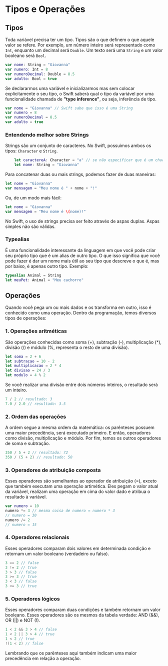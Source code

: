 # Tipos e Operações

## Tipos
Toda variável precisa ter um tipo. Tipos são o que definem o que aquele valor se refere. Por exemplo, um número inteiro será representado como `Int`, enquanto um decimal será `Double`. Um texto será uma `String` e um valor booleano será `Bool`.
```swift
var nome: String = "Giovanna"
var numero: Int = 8
var numeroDecimal: Double = 8.5
var adulto: Bool = true
```

Se declararmos uma variável e inicializarmos mas sem colocar explicitamente o seu tipo, o Swift saberá qual o tipo da variável por uma funcionalidade chamada de **"type inference"**, ou seja, inferência de tipo.

```swift
var nome = "Giovanna" // Swift sabe que isso é uma String
var numero = 8
var numeroDecimal = 8.5
var adulto = true
```

### Entendendo melhor sobre Strings

Strings são um conjunto de caracteres. No Swift, possuímos ambos os tipos: `Character` e `String`.
```swift
    let caractereA: Character = "a" // se não especificar que é um character, o Swift entenderá que é uma string
    let nome: String = "Giovanna"
```

Para concatenar duas ou mais strings, podemos fazer de duas maneiras:

```swift
let nome = "Giovanna"
var mensagem = "Meu nome é " + nome + "!"
```

Ou, de um modo mais fácil:

```swift
let nome = "Giovanna"
var mensagem = "Meu nome é \(nome)!"
```

No Swift, o uso de strings precisa ser feito através de aspas duplas. Aspas simples não são válidas.

### Typealias
É uma funcionalidade interessante da linguagem em que você pode criar seu próprio tipo que é um alias de outro tipo. O que isso significa que você pode fazer é dar um nome mais útil ao seu tipo que descreve o que é, mas por baixo, é apenas outro tipo. Exemplo:

```swift
typealias Animal = String
let meuPet: Animal = "Meu cachorro"
```

## Operações
Quando você pega um ou mais dados e os transforma em outro, isso é conhecido como uma operação. Dentro da programação, temos diversos tipos de operações:

### 1. Operações aritméticas
São operações conhecidas como soma (+), subtração (-), multiplicação (*), divisão (/) e módulo (%, representa o resto de uma divisão).

```swift
let soma = 2 + 6
let subtracao = 10 - 2
let multiplicacao = 2 * 4
let divisao = 24 / 3
let modulo = 4 % 2
```

Se você realizar uma divisão entre dois números inteiros, o resultado será um inteiro.

```swift
7 / 2 // resultado: 3
7.0 / 2.0 // resultado: 3.5
```

### 2. Ordem das operações
A ordem segue a mesma ordem da matemática: os parênteses possuem uma maior precedência, será executado primeiro. E então, operadores como divisão, multiplicação e módulo. Por fim, temos os outros operadores de soma e subtração.

```swift
350 / 5 + 2 // resultado: 72
350 / (5 + 2) // resultado: 50
```

### 3. Operadores de atribuição composta
Esses operadores são semelhantes ao operador de atribuição (=), exceto que também executam uma operação artimética. Eles pegam o valor atual da variável, realizam uma operação em cima do valor dado e atribua o resultado à variável.

```swift
var numero = 10
numero *= 3 // mesma coisa de numero = numero * 3
// numero = 30
numero /= 2
// numero = 15
```

### 4. Operadores relacionais
Esses operadores comparam dois valores em determinada condição e retornam um valor booleano (verdadeiro ou falso).

```swift
3 == 2 // false
3 != 2 // true
3 > 3 // false
3 >= 3 // true
3 < 3 // false
3 <= 3 // true
```

### 5. Operadores lógicos
Esses operadores comparam duas condições e também retornam um valor booleano. Esses operadores são os mesmos da tabela verdade: AND (&&), OR (||) e NOT (!).

```swift
1 < 2 && 3 > 4 // false
1 < 2 || 3 > 4 // true
1 < 2 // true
!(1 < 2) // false
```

Lembrando que os parênteses aqui também indicam uma maior precedência em relação a operação.